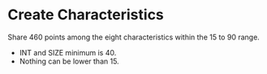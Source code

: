 <!-- TITLE: Character Creation -->
<!-- SUBTITLE: Steps -->

# Create Characteristics
Share 460 points among the eight characteristics within the 15 to 90 range. 
* INT and SIZE minimum is 40.
* Nothing can be lower than 15.

